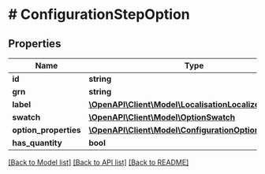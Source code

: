 # # ConfigurationStepOption


## Properties 


Name | Type | Description | Notes
------------ | ------------- | ------------- | -------------
**id**| **string** |   | [optional]
**grn**| **string** |   | [optional]
**label**| [**\OpenAPI\Client\Model\LocalisationLocalizedText**](LocalisationLocalizedText.md) |   | [optional]
**swatch**| [**\OpenAPI\Client\Model\OptionSwatch**](OptionSwatch.md) |   | [optional]
**option_properties**| [**\OpenAPI\Client\Model\ConfigurationOptionProperty[]**](ConfigurationOptionProperty.md) |   | [optional]
**has_quantity**| **bool** |   | [optional]


[[Back to Model list]](../../README.md#models) [[Back to API list]](../../README.md#endpoints) [[Back to README]](../../README.md)

